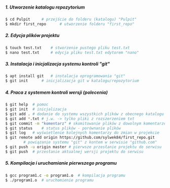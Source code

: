 
##### 1. Utworzenie katalogu repozytorium

```sh
$ cd Pulpit		# przejście do folderu (katalogu) "Pulpit"
$ mkdir first_repo		# utworzenie folderu "first_repo"
```

##### 2. Edycja plików projektu

```sh
$ touch test.txt	# stworzenie pustego pliku test.txt
$ nano test.txt		# edycja pliku test.txt edytorem "nano"
```

##### 3. Instalacja i inicjalizacja systemu kontroli "git"

```sh
$ apt install git	# instalacja oprogramowania "git"
$ git init		# inicjalizacja git w katalogu/repozytorium
```

##### 4. Praca z systemem kontroli wersji (polecenia)

```sh
$ git help	# pomoc
$ git init	# inicjalizacja
$ git add .	# dodanie do systemu wszystkich plików z obecnego katalogu
$ git add *.txt	# j.w. -> tylko pliki z rozszerzeniem txt
$ git commit -m "komentarz"	# skomitowanie plików z dowolnym komentarzem
$ git status	# status plików - porównanie plików
$ git log	# wyświetlenie kolejnych komentarzy do zmian w projekcie
$ git remote add origin https://github.com/sylwek84/first_repo.git
		# powiązanie systemu "git" z kontem w serwisie "github.com"
$ git push -u origin master	# pierwsze przesłanie projektu do serwisu
$ git push	# przesłanie aktualnej wersji projektu do serwisu
```

##### 5. Kompilacja i uruchamianie pierwszego programu

```sh
$ gcc program1.c -o program1.o  # kompilacja programu
$ ./program1.o 	# uruchomienie programu
```
